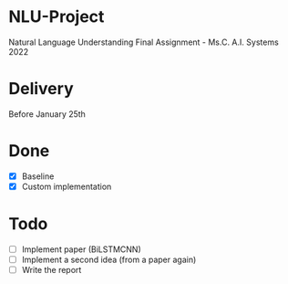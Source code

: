 # NLU-Project
Natural Language Understanding Final Assignment - Ms.C. A.I. Systems 2022

# Delivery
Before January 25th

# Done

- [X] Baseline
- [X] Custom implementation

# Todo
- [ ] Implement paper (BiLSTMCNN)
- [ ] Implement a second idea (from a paper again)
- [ ] Write the report

